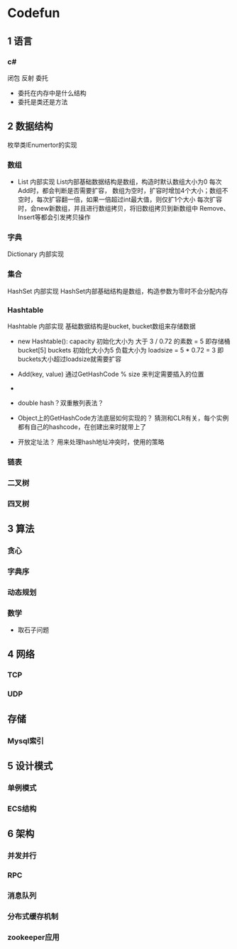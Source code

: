 # Codefun

## 1 语言

### c#

闭包
反射
委托
* 委托在内存中是什么结构
* 委托是类还是方法

## 2 数据结构

枚举类IEnumertor的实现

### 数组
* List 内部实现
List内部基础数据结构是数组，构造时默认数组大小为0
每次Add时，都会判断是否需要扩容，
数组为空时，扩容时增加4个大小；数组不空时，每次扩容翻一倍，如果一倍超过int最大值，则仅扩1个大小
每次扩容时，会new新数组，并且进行数组拷贝，将旧数组拷贝到新数组中
Remove、Insert等都会引发拷贝操作

### 字典
Dictionary 内部实现

### 集合
HashSet 内部实现
HashSet内部基础结构是数组，构造参数为零时不会分配内存

### Hashtable
Hashtable 内部实现
基础数据结构是bucket, bucket数组来存储数据
* new Hashtable():
capacity 初始化大小为 大于 3 / 0.72 的素数 = 5
即存储桶 bucket[5] buckets 初始化大小为5
负载大小为 loadsize = 5 * 0.72 = 3 即buckets大小超过loadsize就需要扩容
* Add(key, value)
通过GetHashCode % size 来判定需要插入的位置
*

* double hash？双重散列表法？
* Object上的GetHashCode方法底层如何实现的？
猜测和CLR有关，每个实例都有自己的hashcode，在创建出来时就带上了
* 开放定址法？
用来处理hash地址冲突时，使用的策略

### 链表

### 二叉树

### 四叉树

## 3 算法

### 贪心
### 字典序
### 动态规划
### 数学
* 取石子问题
## 4 网络

### TCP
### UDP

## 存储
### Mysql索引

## 5 设计模式

### 单例模式

### ECS结构

## 6 架构

### 并发并行
### RPC
### 消息队列
### 分布式缓存机制
### zookeeper应用
